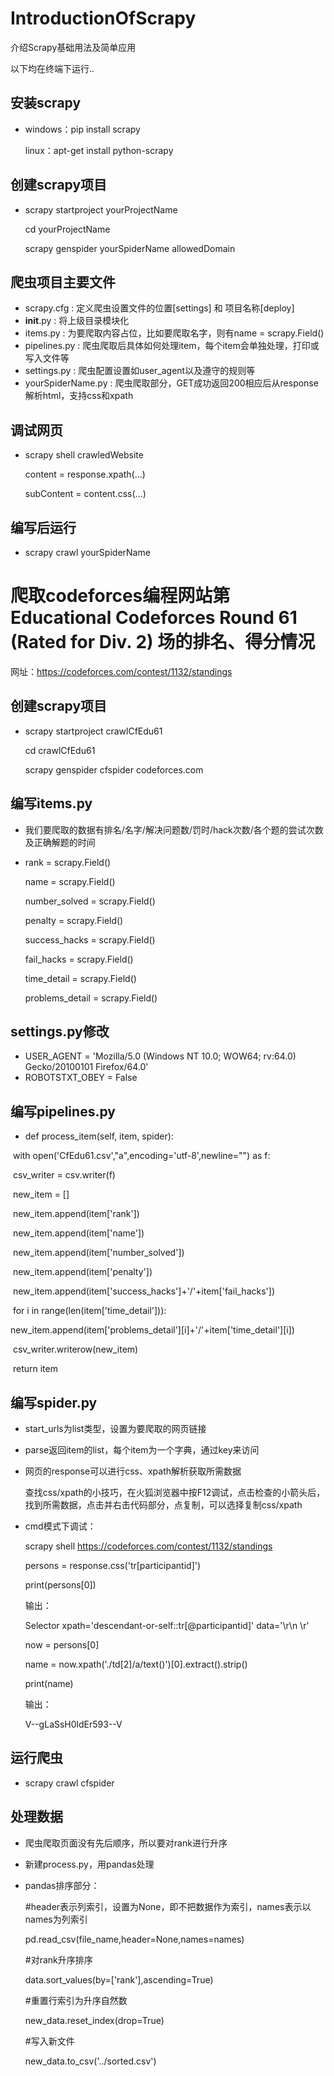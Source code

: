 # IntroductionOfScrapy
介绍Scrapy基础用法及简单应用

以下均在终端下运行..

## 安装scrapy

* windows：pip install scrapy

  linux：apt-get install python-scrapy
## 创建scrapy项目

* scrapy startproject yourProjectName

  cd yourProjectName

  scrapy genspider yourSpiderName allowedDomain

## 爬虫项目主要文件

* scrapy.cfg : 定义爬虫设置文件的位置[settings] 和 项目名称[deploy]
* __init__.py : 将上级目录模块化
* items.py : 为要爬取内容占位，比如要爬取名字，则有name = scrapy.Field()
* pipelines.py : 爬虫爬取后具体如何处理item，每个item会单独处理，打印或写入文件等
* settings.py : 爬虫配置设置如user_agent以及遵守的规则等
* yourSpiderName.py : 爬虫爬取部分，GET成功返回200相应后从response解析html，支持css和xpath

## 调试网页

* scrapy shell crawledWebsite

  content = response.xpath(...)

  subContent = content.css(...)

## 编写后运行

* scrapy crawl yourSpiderName

# 爬取codeforces编程网站第 Educational Codeforces Round 61 (Rated for Div. 2) 场的排名、得分情况
网址：https://codeforces.com/contest/1132/standings

## 创建scrapy项目

* scrapy startproject crawlCfEdu61

  cd crawlCfEdu61

  scrapy genspider cfspider codeforces.com

## 编写items.py
* 我们要爬取的数据有排名/名字/解决问题数/罚时/hack次数/各个题的尝试次数及正确解题的时间

* rank = scrapy.Field() 

    name = scrapy.Field() 

    number_solved = scrapy.Field()

    penalty = scrapy.Field()

    success_hacks = scrapy.Field()

    fail_hacks = scrapy.Field()

    time_detail = scrapy.Field()

    problems_detail = scrapy.Field()

## settings.py修改

* USER_AGENT = 'Mozilla/5.0 (Windows NT 10.0; WOW64; rv:64.0) Gecko/20100101 Firefox/64.0'
* ROBOTSTXT_OBEY = False

## 编写pipelines.py

* def process_item(self, item, spider):

​        with open('CfEdu61.csv',"a",encoding='utf-8',newline="") as f:

​            csv_writer = csv.writer(f)

​            new_item = []

​            new_item.append(item['rank'])

​            new_item.append(item['name'])

​            new_item.append(item['number_solved'])

​            new_item.append(item['penalty'])

​            new_item.append(item['success_hacks']+'/'+item['fail_hacks'])

​            for i in range(len(item['time_detail'])):

​                new_item.append(item['problems_detail'][i]+'/'+item['time_detail'][i])

​            csv_writer.writerow(new_item)

​        return item

## 编写spider.py

* start_urls为list类型，设置为要爬取的网页链接

* parse返回item的list，每个item为一个字典，通过key来访问

* 网页的response可以进行css、xpath解析获取所需数据

  查找css/xpath的小技巧，在火狐浏览器中按F12调试，点击检查的小箭头后，找到所需数据，点击并右击代码部分，点复制，可以选择复制css/xpath

* cmd模式下调试：

  scrapy shell https://codeforces.com/contest/1132/standings

  persons = response.css('tr[participantid]')

  print(persons[0])						

  输出：

  Selector xpath='descendant-or-self::tr[@participantid]' data='<tr participantid="23513496">\r\n    <td>\r'

  now = persons[0]

  name = now.xpath('./td[2]/a/text()')[0].extract().strip()

  print(name)

  输出：

  V--gLaSsH0ldEr593--V

## 运行爬虫

* scrapy crawl cfspider

## 处理数据

* 爬虫爬取页面没有先后顺序，所以要对rank进行升序

* 新建process.py，用pandas处理

* pandas排序部分：

  #header表示列索引，设置为None，即不把数据作为索引，names表示以names为列索引

  pd.read_csv(file_name,header=None,names=names)

  #对rank升序排序

  data.sort_values(by=['rank'],ascending=True)

  #重置行索引为升序自然数

  new_data.reset_index(drop=True)

  #写入新文件

  new_data.to_csv('../sorted.csv')


